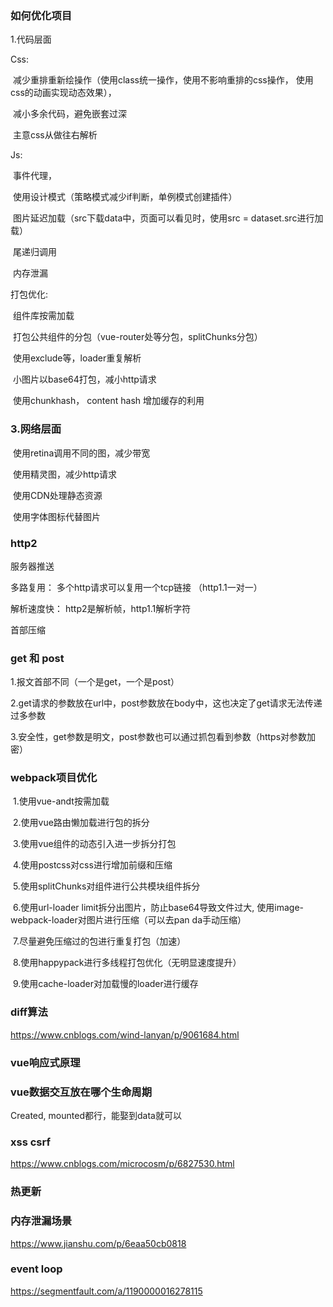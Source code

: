 ### 如何优化项目

1.代码层面

Css:

​	 减少重排重新绘操作（使用class统一操作，使用不影响重排的css操作， 使用css的动画实现动态效果）， 

​	减小多余代码，避免嵌套过深

​	主意css从做往右解析

Js: 

​	事件代理，

​	使用设计模式（策略模式减少if判断，单例模式创建插件） 

​	图片延迟加载（src下载data中，页面可以看见时，使用src = dataset.src进行加载）

​	尾递归调用

​	内存泄漏

打包优化:

​	组件库按需加载

​	打包公共组件的分包（vue-router处等分包，splitChunks分包）

​	使用exclude等，loader重复解析

​	小图片以base64打包，减小http请求

​	使用chunkhash， content hash 增加缓存的利用		

### 3.网络层面

​	使用retina调用不同的图，减少带宽

​	使用精灵图，减少http请求

​	使用CDN处理静态资源	

​	使用字体图标代替图片





### http2

服务器推送

多路复用： 多个http请求可以复用一个tcp链接 （http1.1一对一）

解析速度快： http2是解析帧，http1.1解析字符

首部压缩

### get 和 post

1.报文首部不同（一个是get，一个是post）

2.get请求的参数放在url中，post参数放在body中，这也决定了get请求无法传递过多参数

3.安全性，get参数是明文，post参数也可以通过抓包看到参数（https对参数加密）



### webpack项目优化

​	1.使用vue-andt按需加载

​	2.使用vue路由懒加载进行包的拆分

​	3.使用vue组件的动态引入进一步拆分打包

​	4.使用postcss对css进行增加前缀和压缩

​	5.使用splitChunks对组件进行公共模块组件拆分

​	6.使用url-loader limit拆分出图片，防止base64导致文件过大, 使用image-webpack-loader对图片进行压缩（可以去pan da手动压缩）

​	7.尽量避免压缩过的包进行重复打包（加速）

​	8.使用happypack进行多线程打包优化（无明显速度提升）

​	9.使用cache-loader对加载慢的loader进行缓存



### diff算法

https://www.cnblogs.com/wind-lanyan/p/9061684.html

### vue响应式原理

### vue数据交互放在哪个生命周期

Created, mounted都行，能娶到data就可以



### xss csrf

https://www.cnblogs.com/microcosm/p/6827530.html

### 热更新

### 内存泄漏场景

https://www.jianshu.com/p/6eaa50cb0818

### event loop

https://segmentfault.com/a/1190000016278115



